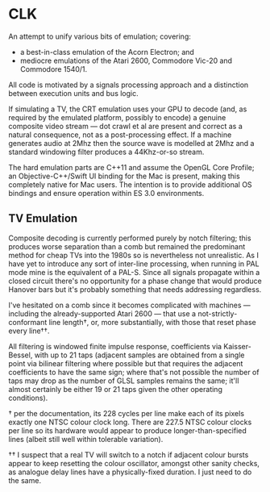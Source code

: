 # CLK
An attempt to unify various bits of emulation; covering:
* a best-in-class emulation of the Acorn Electron; and
* mediocre emulations of the Atari 2600, Commodore Vic-20 and Commodore 1540/1.

All code is motivated by a signals processing approach and a distinction between execution units and bus logic.

If simulating a TV, the CRT emulation uses your GPU to decode (and, as required by the emulated platform, possibly to encode) a genuine composite video stream — dot crawl et al are present and correct as a natural consequence, not as a post-processing effect. If a machine generates audio at 2Mhz then the source wave is modelled at 2Mhz and a standard windowing filter produces a 44Khz-or-so stream.

The hard emulation parts are C++11 and assume the OpenGL Core Profile; an Objective-C++/Swift UI binding for the Mac is present, making this completely native for Mac users. The intention is to provide additional OS bindings and ensure operation within ES 3.0 environments.

## TV Emulation

Composite decoding is currently performed purely by notch filtering; this produces worse separation than a comb but remained the predominant method for cheap TVs into the 1980s so is nevertheless not unrealistic. As I have yet to introduce any sort of inter-line processing, when running in PAL mode mine is the equivalent of a PAL-S. Since all signals propagate within a closed circuit there's no opportunity for a phase change that would produce Hanover bars but it's probably something that needs addressing regardless.

I've hesitated on a comb since it becomes complicated with machines — including the already-supported Atari 2600 — that use a not-strictly-conformant line length†, or, more substantially, with those that reset phase every line††.

All filtering is windowed finite impulse response, coefficients via Kaisser-Bessel, with up to 21 taps (adjacent samples are obtained from a single point via bilinear filtering where possible but that requires the adjacent coefficients to have the same sign; where that's not possible the number of taps may drop as the number of GLSL samples remains the same; it'll almost certainly be either 19 or 21 taps given the other operating conditions).

† per the documentation, its 228 cycles per line make each of its pixels exactly one NTSC colour clock long. There are 227.5 NTSC colour clocks per line so its hardware would appear to produce longer-than-specified lines (albeit still well within tolerable variation).

†† I suspect that a real TV will switch to a notch if adjacent colour bursts appear to keep resetting the colour oscillator, amongst other sanity checks, as analogue delay lines have a physically-fixed duration. I just need to do the same.

